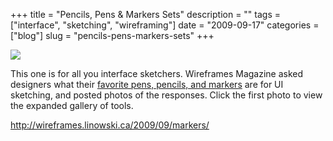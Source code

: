 +++
title = "Pencils, Pens & Markers Sets"
description = ""
tags = ["interface", "sketching", "wireframing"]
date = "2009-09-17"
categories = ["blog"]
slug = "pencils-pens-markers-sets"
+++



  <div class="notebook-screenshot"><a href="http://wireframes.linowski.ca/2009/09/markers/"><img src="//media.konigi.com/bluga/wt4ab25fcc41cfe.jpg"/></a></div><p>This one is for all you interface sketchers. Wireframes Magazine asked designers what their <a href="http://wireframes.linowski.ca/2009/09/markers/">favorite pens, pencils, and markers</a> are for UI sketching, and posted photos of the responses. Click the first photo to view the expanded gallery of tools.</p>
    
  <a href="http://wireframes.linowski.ca/2009/09/markers/">http://wireframes.linowski.ca/2009/09/markers/</a>
